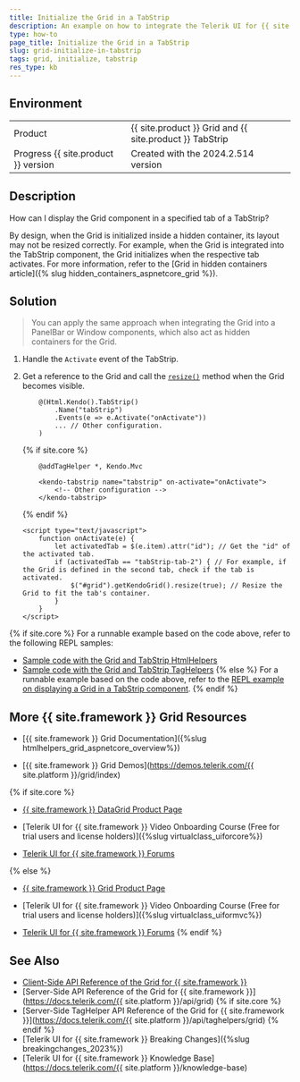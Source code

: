 ```yaml
---
title: Initialize the Grid in a TabStrip
description: An example on how to integrate the Telerik UI for {{ site.framework }} Grid in a TabStrip component.
type: how-to
page_title: Initialize the Grid in a TabStrip
slug: grid-initialize-in-tabstrip
tags: grid, initialize, tabstrip
res_type: kb
---
```


## Environment

<table>
 <tr>
  <td>Product</td>
  <td>{{ site.product }} Grid and {{ site.product }} TabStrip</td>
 </tr>
 <tr>
  <td>Progress {{ site.product }} version</td>
  <td>Created with the 2024.2.514 version</td>
 </tr>
</table>

## Description

How can I display the Grid component in a specified tab of a TabStrip?

By design, when the Grid is initialized inside a hidden container, its layout may not be resized correctly. For example, when the Grid is integrated into the TabStrip component, the Grid initializes when the respective tab activates. For more information, refer to the [Grid in hidden containers article]({% slug hidden_containers_aspnetcore_grid %}).

## Solution

> You can apply the same approach when integrating the Grid into a PanelBar or Window components, which also act as hidden containers for the Grid.

1. Handle the `Activate` event of the TabStrip.
1. Get a reference to the Grid and call the [`resize()`](https://docs.telerik.com/kendo-ui/api/javascript/kendo/methods/resize) method when the Grid becomes visible.

    ```HtmlHelper
        @(Html.Kendo().TabStrip()
            .Name("tabStrip")
            .Events(e => e.Activate("onActivate"))
            ... // Other configuration.
        )
    ```
    {% if site.core %}
    ```TagHelper
        @addTagHelper *, Kendo.Mvc

        <kendo-tabstrip name="tabstrip" on-activate="onActivate">
            <!-- Other configuration -->
        </kendo-tabstrip>
    ```
    {% endif %}
    ```JS scripts
    <script type="text/javascript">
        function onActivate(e) {
            let activatedTab = $(e.item).attr("id"); // Get the "id" of the activated tab.
            if (activatedTab == "tabStrip-tab-2") { // For example, if the Grid is defined in the second tab, check if the tab is activated.
                $("#grid").getKendoGrid().resize(true); // Resize the Grid to fit the tab's container.
            }
        }
    </script>
    ```

{% if site.core %}
For a runnable example based on the code above, refer to the following REPL samples:

* [Sample code with the Grid and TabStrip HtmlHelpers](https://netcorerepl.telerik.com/GIEhQebf12x2kz7200)
* [Sample code with the Grid and TabStrip TagHelpers](https://netcorerepl.telerik.com/moEhGyFJ16ICSoac38)
{% else %}
For a runnable example based on the code above, refer to the [REPL example on displaying a Grid in a TabStrip component](https://netcorerepl.telerik.com/GIEhQebf12x2kz7200).
{% endif %}

## More {{ site.framework }} Grid Resources

* [{{ site.framework }} Grid Documentation]({%slug htmlhelpers_grid_aspnetcore_overview%})

* [{{ site.framework }} Grid Demos](https://demos.telerik.com/{{ site.platform }}/grid/index)

{% if site.core %}
* [{{ site.framework }} DataGrid Product Page](https://www.telerik.com/aspnet-core-ui/grid)

* [Telerik UI for {{ site.framework }} Video Onboarding Course (Free for trial users and license holders)]({%slug virtualclass_uiforcore%})

* [Telerik UI for {{ site.framework }} Forums](https://www.telerik.com/forums/aspnet-core-ui)

{% else %}
* [{{ site.framework }} Grid Product Page](https://www.telerik.com/aspnet-mvc/grid)

* [Telerik UI for {{ site.framework }} Video Onboarding Course (Free for trial users and license holders)]({%slug virtualclass_uiformvc%})

* [Telerik UI for {{ site.framework }} Forums](https://www.telerik.com/forums/aspnet-mvc)
{% endif %}

## See Also

* [Client-Side API Reference of the Grid for {{ site.framework }}](https://docs.telerik.com/kendo-ui/api/javascript/ui/grid)
* [Server-Side API Reference of the Grid for {{ site.framework }}](https://docs.telerik.com/{{ site.platform }}/api/grid)
{% if site.core %}
* [Server-Side TagHelper API Reference of the Grid for {{ site.framework }}](https://docs.telerik.com/{{ site.platform }}/api/taghelpers/grid)
{% endif %}
* [Telerik UI for {{ site.framework }} Breaking Changes]({%slug breakingchanges_2023%})
* [Telerik UI for {{ site.framework }} Knowledge Base](https://docs.telerik.com/{{ site.platform }}/knowledge-base)
